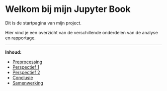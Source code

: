 # Welkom bij mijn Jupyter Book

Dit is de startpagina van mijn project.

Hier vind je een overzicht van de verschillende onderdelen van de analyse en rapportage.

---

**Inhoud:**

- [Preprocessing](preprocessing.md)  
- [Perspectief 1](perspectief_1.ipynb)  
- [Perspectief 2](perspectief_2.ipynb)  
- [Conclusie](conclusie.md)  
- [Samenwerking](samenwerking.md)
